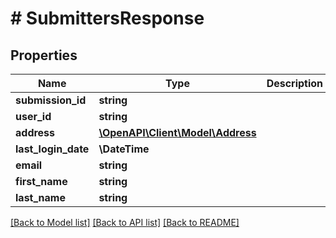 # # SubmittersResponse

## Properties

Name | Type | Description | Notes
------------ | ------------- | ------------- | -------------
**submission_id** | **string** |  | [optional]
**user_id** | **string** |  | [optional]
**address** | [**\OpenAPI\Client\Model\Address**](Address.md) |  | [optional]
**last_login_date** | **\DateTime** |  | [optional]
**email** | **string** |  | [optional]
**first_name** | **string** |  | [optional]
**last_name** | **string** |  | [optional]

[[Back to Model list]](../../README.md#models) [[Back to API list]](../../README.md#endpoints) [[Back to README]](../../README.md)
